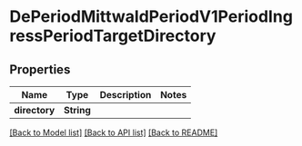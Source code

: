 # DePeriodMittwaldPeriodV1PeriodIngressPeriodTargetDirectory

## Properties

Name | Type | Description | Notes
------------ | ------------- | ------------- | -------------
**directory** | **String** |  | 

[[Back to Model list]](../README.md#documentation-for-models) [[Back to API list]](../README.md#documentation-for-api-endpoints) [[Back to README]](../README.md)


